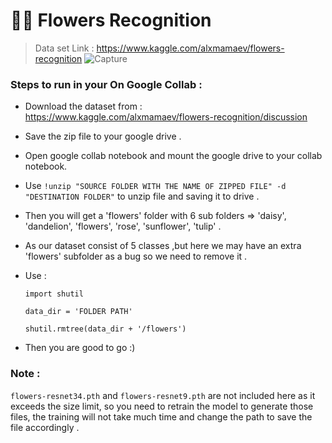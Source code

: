 # 🌻🌼 Flowers Recognition

> Data set Link : https://www.kaggle.com/alxmamaev/flowers-recognition
![Capture](https://user-images.githubusercontent.com/63875409/104835069-01b1ce00-58ca-11eb-89be-6fb637dc616f.PNG)

### Steps to run in your On Google Collab :
* Download the dataset from : https://www.kaggle.com/alxmamaev/flowers-recognition/discussion
* Save the zip file to your google drive .
* Open google collab notebook and mount the google drive to your collab notebook.
* Use `!unzip "SOURCE FOLDER WITH THE NAME OF ZIPPED FILE" -d "DESTINATION FOLDER"` to unzip file and saving it to drive .
* Then you will get a 'flowers' folder with 6 sub folders => 'daisy', 'dandelion', 'flowers', 'rose', 'sunflower', 'tulip' .
* As our dataset consist of 5 classes ,but here we may have an extra 'flowers' subfolder as a bug so we need to remove it .
* Use :
  
  `import shutil`
  
  `data_dir = 'FOLDER PATH'`
  
  `shutil.rmtree(data_dir + '/flowers')`
  
* Then you are good to go :)

### Note :
`flowers-resnet34.pth` and `flowers-resnet9.pth` are not included here as it exceeds the size limit, so you need to retrain the model to generate those files, the training will not take much time and change the path to save the file accordingly .
